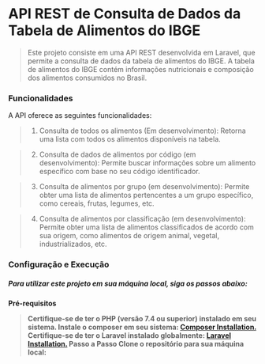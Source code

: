 # API REST de Consulta de Dados da Tabela de Alimentos do IBGE
> Este projeto consiste em uma API REST desenvolvida em Laravel, que permite a consulta de dados da tabela de alimentos do IBGE. A tabela de alimentos do IBGE contém informações nutricionais e composição dos alimentos consumidos no Brasil.


### Funcionalidades
A API oferece as seguintes funcionalidades:

> 1. Consulta de todos os alimentos (Em desenvolvimento): Retorna uma lista com todos os alimentos disponíveis na tabela.

> 2. Consulta de dados de alimentos por código (em desenvolvimento): Permite buscar informações sobre um alimento específico com base no seu código identificador.

> 3. Consulta de alimentos por grupo (em desenvolvimento): Permite obter uma lista de alimentos pertencentes a um grupo específico, como cereais, frutas, legumes, etc.

> 4. Consulta de alimentos por classificação (em desenvolvimento): Permite obter uma lista de alimentos classificados de acordo com sua origem, como alimentos de origem animal, vegetal, industrializados, etc.

### Configuração e Execução
##### Para utilizar este projeto em sua máquina local, siga os passos abaixo:

<b> Pré-requisitos
> Certifique-se de ter o PHP (versão 7.4 ou superior) instalado em seu sistema.
> Instale o composer em seu sistema: [Composer Installation.](https://getcomposer.org/doc/00-intro.md)
Certifique-se de ter o Laravel instalado globalmente: [Laravel Installation.](https://laravel.com/docs/10.x)
Passo a Passo
Clone o repositório para sua máquina local:
